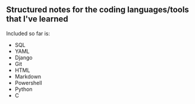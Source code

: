 ## Structured notes for the coding languages/tools that I've learned

Included so far is:
- SQL
- YAML
- Django
- Git
- HTML
- Markdown
- Powershell
- Python
- C
